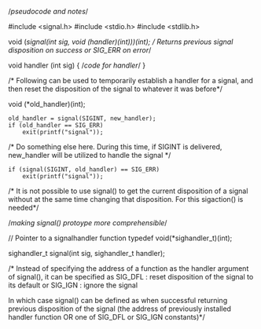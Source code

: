 /*pseudocode and notes*/

#include <signal.h>
#include <stdio.h>
#include <stdlib.h>

void	(*signal(int sig, void (*handler)(int)))(int);
/* Returns previous signal disposition on success or
SIG_ERR on error*/

void	handler (int sig)
{
	/*code for handler*/
}

/* Following can be used to temporarily 
establish a handler for a signal, and then reset 
the disposition of the signal to whatever it was 
before*/

void	(*old_handler)(int);

	old_handler = signal(SIGINT, new_handler);
	if (old_handler == SIG_ERR)
		exit(printf("signal"));
/* Do something else here. During this time, if
SIGINT is delivered, new_handler will be utilized to 
handle the signal */

	if (signal(SIGINT, old_handler) == SIG_ERR)
		exit(printf("signal"));

/* It is not possible to use signal() to get the current
disposition of a signal without at the same time changing 
that disposition. For this sigaction() is needed*/

/*making signal() protoype more comprehensible*/

// Pointer to a signalhandler function
typedef	void(*sighandler_t)(int);

sighandler_t	signal(int sig, sighandler_t handler);

/* Instead of specifying the address of a function as
the handler argument of signal(), it can be specified
as
	SIG_DFL : reset disposition of the signal
			to its default
	or
	SIG_IGN : ignore the signal

In which case signal() can be defined as 
when successful returning previous disposition of 
the signal (the address of previously installed 
handler function OR one of 
SIG_DFL or SIG_IGN constants)*/

